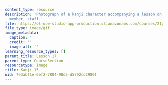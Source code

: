 ```yaml
---
content_type: resource
description: 'Photograph of a kanji character accompanying a lesson on Japanese. Meaning:
  member, staff.'
file: https://ol-ocw-studio-app-production.s3.amazonaws.com/courses/21g-504-japanese-iv-spring-2009/7e3abf1e6ef2780498d5d5792cd2980f_Kanji15.gif
file_type: image/gif
image_metadata:
  caption: ''
  credit: ''
  image-alt: ''
learning_resource_types: []
parent_title: Lesson 17
parent_type: CourseSection
resourcetype: Image
title: Kanji 15
uid: 7e3abf1e-6ef2-7804-98d5-d5792cd2980f
---
```

